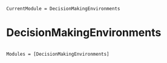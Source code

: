 ```@meta
CurrentModule = DecisionMakingEnvironments
```

# DecisionMakingEnvironments

```@index
```

```@autodocs
Modules = [DecisionMakingEnvironments]
```
